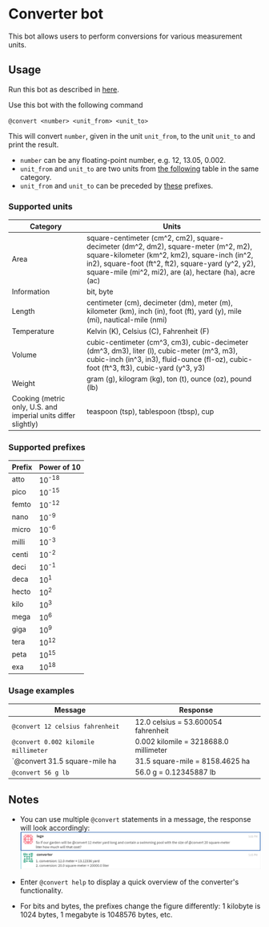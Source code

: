 # Converter bot

This bot allows users to perform conversions for various measurement units.

## Usage

Run this bot as described in [here](https://wyzepal.com/api/running-bots#running-a-bot).

Use this bot with the following command

`@convert <number> <unit_from> <unit_to>`

This will convert `number`, given in the unit `unit_from`, to the unit `unit_to`
and print the result.

* `number` can be any floating-point number, e.g. 12, 13.05, 0.002.
* `unit_from` and `unit_to` are two units from [the following](#supported-units) table in the same category.
* `unit_from` and `unit_to` can be preceded by [these](#supported-prefixes) prefixes.

### Supported units

| Category | Units |
| ----------------- | ----- |
| Area | square-centimeter (cm^2, cm2), square-decimeter (dm^2, dm2), square-meter (m^2, m2), square-kilometer (km^2, km2), square-inch (in^2, in2), square-foot (ft^2, ft2), square-yard (y^2, y2), square-mile (mi^2, mi2), are (a), hectare (ha), acre (ac) |
| Information | bit, byte |
| Length | centimeter (cm), decimeter (dm), meter (m), kilometer (km), inch (in), foot (ft), yard (y), mile (mi), nautical-mile (nmi) |
| Temperature | Kelvin (K), Celsius (C), Fahrenheit (F) |
| Volume | cubic-centimeter (cm^3, cm3), cubic-decimeter (dm^3, dm3), liter (l), cubic-meter (m^3, m3), cubic-inch (in^3, in3), fluid-ounce (fl-oz), cubic-foot (ft^3, ft3), cubic-yard (y^3, y3) |
| Weight | gram (g), kilogram (kg), ton (t), ounce (oz), pound (lb) |
| Cooking (metric only, U.S. and imperial units differ slightly) | teaspoon (tsp), tablespoon (tbsp), cup |

### Supported prefixes

| Prefix | Power of 10 |
| ------ | ----------- |
| atto | 10<sup>-18</sup> |
| pico | 10<sup>-15</sup> |
| femto | 10<sup>-12</sup> |
| nano | 10<sup>-9</sup> |
| micro | 10<sup>-6</sup> |
| milli | 10<sup>-3</sup> |
| centi | 10<sup>-2</sup> |
| deci | 10<sup>-1</sup> |
| deca | 10<sup>1</sup> |
| hecto | 10<sup>2</sup> |
| kilo | 10<sup>3</sup> |
| mega | 10<sup>6</sup> |
| giga | 10<sup>9</sup> |
| tera | 10<sup>12</sup> |
| peta | 10<sup>15</sup> |
| exa | 10<sup>18</sup> |

### Usage examples

| Message | Response |
| ------- | ------ |
| `@convert 12 celsius fahrenheit` | 12.0 celsius = 53.600054 fahrenheit |
| `@convert 0.002 kilomile millimeter` | 0.002 kilomile = 3218688.0 millimeter |
| `@convert 31.5 square-mile ha  | 31.5 square-mile = 8158.4625 ha |
| `@convert 56 g lb` | 56.0 g = 0.12345887 lb |

## Notes

* You can use multiple `@convert` statements in a message, the response will look accordingly:
![multiple-converts](assets/multiple-converts.png)

* Enter `@convert help` to display a quick overview of the converter's functionality.

* For bits and bytes, the prefixes change the figure differently: 1 kilobyte is 1024 bytes,
1 megabyte is 1048576 bytes, etc.
